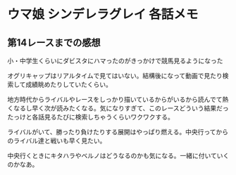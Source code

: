 # ウマ娘 シンデレラグレイ 各話メモ

## 第14レースまでの感想

小・中学生くらいにダビスタにハマったのがきっかけで競馬見るようになった

オグリキャップはリアルタイムで見てはいない。結構後になって動画で見たり検索して成績眺めたりしていたくらい。

地方時代からライバルやレースをしっかり描いているからがいるから読んでて熱くなるし早く次が読みたくなる。気になりすぎて、このレースどういう結果だったっけと各話見るたびに検索しちゃうくらいワクワクする。

ライバルがいて、勝ったり負けたりする展開はやっぱり燃える。中央行ってからのライバル達と戦いも早く見たい。

中央行くときにキタハラやベルノはどうなるのかも気になる。一緒に付いていくのかなあ。
